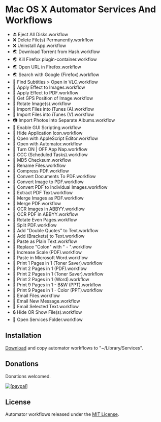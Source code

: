Mac OS X Automator Services And Workflows
================================
* ⏏ Eject All Disks.workflow
* ❌ Delete File(s) Permanently.workflow
* ❌ Uninstall App.workflow
* 🌏 Download Torrent from Hash.workflow
* 🌏 Kill Firefox plugin-container.workflow
* 🌏 Open URL in Firefox.workflow
* 🌏 Search with Google (Firefox).workflow
* 🎥 Find Subtitles > Open in VLC.workflow
* 🎨 Apply Effect to Images.workflow
* 🎨 Apply Effect to PDF.workflow
* 🎨 Get GPS Position of Image.workflow
* 🎨 Rotate Image(s).workflow
* 🎵 Import Files into iTunes (A).workflow
* 🎵 Import Files into iTunes (V).workflow
* 📷 Import Photos into Separate Albums.workflow
* 👾 Enable GUI Scripting.workflow
* 👾 Hide Application Icon.workflow
* 👾 Open with AppleScript Editor.workflow
* 👾 Open with Automator.workflow
* 👾 Turn ON | OFF App Nap.workflow
* 💾 CCC (Scheduled Tasks).workflow
* 📂 MD5 Checksum.workflow
* 📂 Rename Files.workflow
* 📄 Compress PDF.workflow
* 📄 Convert Documents To PDF.workflow
* 📄 Convert Image to PDF.workflow
* 📄 Convert PDF to Individual Images.workflow
* 📄 Extract PDF Text.workflow
* 📄 Merge Images as PDF.workflow
* 📄 Merge PDF.workflow
* 📄 OCR Images in ABBYY.workflow
* 📄 OCR PDF in ABBYY.workflow
* 📄 Rotate Even Pages.workflow
* 📄 Split PDF.workflow
* 📝 Add "Double Quotes" to Text.workflow
* 📝 Add (Brackets) to Text.workflow
* 📝 Paste as Plain Text.workflow
* 📝 Replace "Colon" with " - ".workflow
* 📠 Increase Scale (PDF).workflow
* 📠 Paste in Microsoft Word.workflow
* 📠 Print 1 Pages in 1 (Toner Saver).workflow
* 📠 Print 2 Pages in 1 (PDF).workflow
* 📠 Print 2 Pages in 1 (Toner Saver).workflow
* 📠 Print 2 Pages in 1 (Word).workflow
* 📠 Print 9 Pages in 1 - B&W (PPT).workflow
* 📠 Print 9 Pages in 1 - Color (PPT).workflow
* 📧 Email Files.workflow
* 📧 Email New Message.workflow
* 📧 Email Selected Text.workflow
* 🔒 Hide OR Show File(s).workflow
*   Open Services Folder.workflow

## Installation

[Download](//github.com/lawrenceting/Automator-Services-and-Workflows---10.11---El-Capitan/archive/master.zip) and copy automator workflows to "~/Library/Services".

## Donations

Donations welcomed.

<a href="//goo.gl/mwGUgV" target="_blank"><img src="https://www.paypalobjects.com/en_AU/i/btn/btn_donate_LG.gif" alt="[paypal]" /></a>

## License

Automator workflows released under the [MIT License][opensource].

[opensource]: http://www.opensource.org/licenses/MIT
